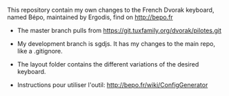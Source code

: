This repository contain my own changes to the French Dvorak keyboard,
named Bépo, maintained by Ergodis, find on http://bepo.fr

* The master branch pulls from https://git.tuxfamily.org/dvorak/pilotes.git
* My development branch is sgdjs. It has my changes to the main repo, like
a .gitignore.
* The layout folder contains the different variations of the desired
  keyboard.

* Instructions pour utiliser l'outil:
  http://bepo.fr/wiki/ConfigGenerator
